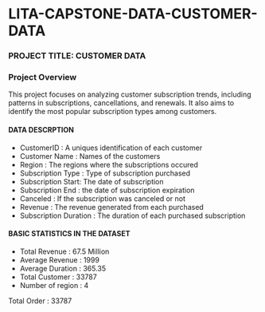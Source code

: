 # LITA-CAPSTONE-DATA-CUSTOMER-DATA

### PROJECT TITLE: CUSTOMER DATA

### Project Overview
This project focuses on analyzing customer subscription trends, including patterns in subscriptions, cancellations, and renewals. It also aims to identify the most popular subscription types among customers.

#### DATA DESCRPTION
- CustomerID : A uniques identification of each customer
- Customer Name : Names of the customers
- Region : The regions where the subscriptions occured
- Subscription Type : Type of subscription purchased
- Subscription Start: The date of subscription
- Subscription End : the date of subscription expiration
- Canceled : If the subscription was canceled or not
- Revenue : The revenue generated from each purchased
- Subscription Duration : The duration of each purchased subscription


#### BASIC STATISTICS IN THE DATASET
- Total Revenue : 67.5 Million
- Average Revenue : 1999
- Average Duration : 365.35
- Total Customer : 33787
- Number of region : 4

Total Order : 33787
